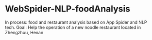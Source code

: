 # WebSpider-NLP-foodAnalysis
In process: food and restaurant analysis based on App Spider and NLP tech. Goal: Help the operation of a new noodle restaurant located in Zhengzhou, Henan
